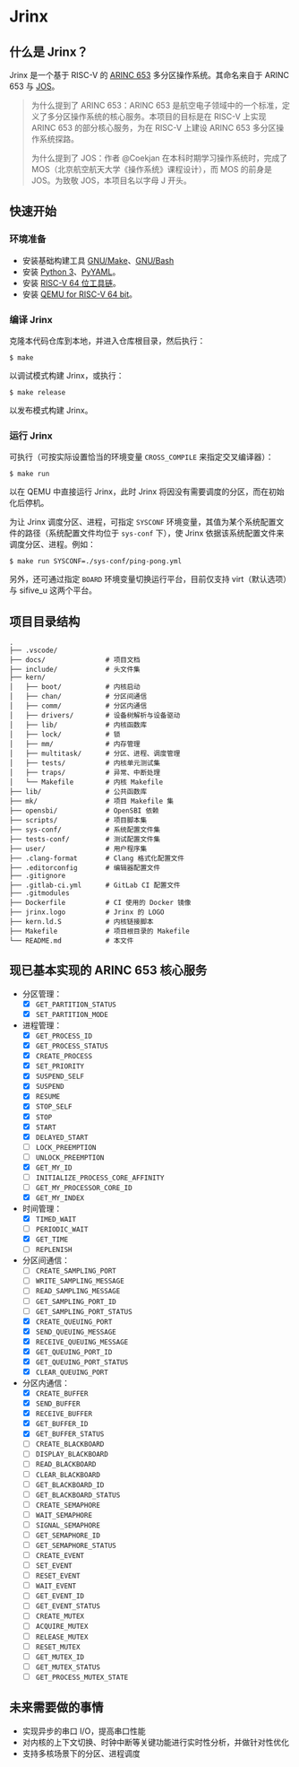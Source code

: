 # Jrinx

## 什么是 Jrinx？

Jrinx 是一个基于 RISC-V 的 [ARINC 653](https://wikipedia.org/wiki/ARINC_653) 多分区操作系统。其命名来自于 ARINC 653 与 [JOS](https://pdos.csail.mit.edu/6.828/2014/overview.html)。

> 为什么提到了 ARINC 653：ARINC 653 是航空电子领域中的一个标准，定义了多分区操作系统的核心服务。本项目的目标是在 RISC-V 上实现 ARINC 653 的部分核心服务，为在 RISC-V 上建设 ARINC 653 多分区操作系统探路。
>
> 为什么提到了 JOS：作者 @Coekjan 在本科时期学习操作系统时，完成了 MOS（北京航空航天大学《操作系统》课程设计），而 MOS 的前身是 JOS。为致敬 JOS，本项目名以字母 J 开头。

## 快速开始

### 环境准备

- 安装基础构建工具 [GNU/Make](https://www.gnu.org/software/make/)、[GNU/Bash](https://www.gnu.org/software/bash/)
- 安装 [Python 3](https://www.python.org/)、[PyYAML](https://pyyaml.org/)。
- 安装 [RISC-V 64 位工具链](https://github.com/riscv-collab/riscv-gnu-toolchain)。
- 安装 [QEMU for RISC-V 64 bit](https://github.com/qemu/qemu)。

### 编译 Jrinx

克隆本代码仓库到本地，并进入仓库根目录，然后执行：

```console
$ make
```

以调试模式构建 Jrinx，或执行：

```console
$ make release
```

以发布模式构建 Jrinx。

### 运行 Jrinx

可执行（可按实际设置恰当的环境变量 `CROSS_COMPILE` 来指定交叉编译器）：

```console
$ make run
```

以在 QEMU 中直接运行 Jrinx，此时 Jrinx 将因没有需要调度的分区，而在初始化后停机。

为让 Jrinx 调度分区、进程，可指定 `SYSCONF` 环境变量，其值为某个系统配置文件的路径（系统配置文件均位于 `sys-conf` 下），使 Jrinx 依据该系统配置文件来调度分区、进程。例如：

```console
$ make run SYSCONF=./sys-conf/ping-pong.yml
```

另外，还可通过指定 `BOARD` 环境变量切换运行平台，目前仅支持 virt（默认选项）与 sifive_u 这两个平台。

## 项目目录结构

```plaintext
.
├── .vscode/
├── docs/               # 项目文档
├── include/            # 头文件集
├── kern/
│   ├── boot/           # 内核启动
│   ├── chan/           # 分区间通信
│   ├── comm/           # 分区内通信
│   ├── drivers/        # 设备树解析与设备驱动
│   ├── lib/            # 内核函数库
│   ├── lock/           # 锁
│   ├── mm/             # 内存管理
│   ├── multitask/      # 分区、进程、调度管理
│   ├── tests/          # 内核单元测试集
│   ├── traps/          # 异常、中断处理
│   └── Makefile        # 内核 Makefile
├── lib/                # 公共函数库
├── mk/                 # 项目 Makefile 集
├── opensbi/            # OpenSBI 依赖
├── scripts/            # 项目脚本集
├── sys-conf/           # 系统配置文件集
├── tests-conf/         # 测试配置文件集
├── user/               # 用户程序集
├── .clang-format       # Clang 格式化配置文件
├── .editorconfig       # 编辑器配置文件
├── .gitignore
├── .gitlab-ci.yml      # GitLab CI 配置文件
├── .gitmodules
├── Dockerfile          # CI 使用的 Docker 镜像
├── jrinx.logo          # Jrinx 的 LOGO
├── kern.ld.S           # 内核链接脚本
├── Makefile            # 项目根目录的 Makefile
└── README.md           # 本文件
```

## 现已基本实现的 ARINC 653 核心服务

- 分区管理：
  - [x] `GET_PARTITION_STATUS`
  - [x] `SET_PARTITION_MODE`
- 进程管理：
  - [x] `GET_PROCESS_ID`
  - [x] `GET_PROCESS_STATUS`
  - [x] `CREATE_PROCESS`
  - [x] `SET_PRIORITY`
  - [x] `SUSPEND_SELF`
  - [x] `SUSPEND`
  - [x] `RESUME`
  - [x] `STOP_SELF`
  - [x] `STOP`
  - [x] `START`
  - [x] `DELAYED_START`
  - [ ] `LOCK_PREEMPTION`
  - [ ] `UNLOCK_PREEMPTION`
  - [x] `GET_MY_ID`
  - [ ] `INITIALIZE_PROCESS_CORE_AFFINITY`
  - [ ] `GET_MY_PROCESSOR_CORE_ID`
  - [x] `GET_MY_INDEX`
- 时间管理：
  - [x] `TIMED_WAIT`
  - [ ] `PERIODIC_WAIT`
  - [x] `GET_TIME`
  - [ ] `REPLENISH`
- 分区间通信：
  - [ ] `CREATE_SAMPLING_PORT`
  - [ ] `WRITE_SAMPLING_MESSAGE`
  - [ ] `READ_SAMPLING_MESSAGE`
  - [ ] `GET_SAMPLING_PORT_ID`
  - [ ] `GET_SAMPLING_PORT_STATUS`
  - [x] `CREATE_QUEUING_PORT`
  - [x] `SEND_QUEUING_MESSAGE`
  - [x] `RECEIVE_QUEUING_MESSAGE`
  - [x] `GET_QUEUING_PORT_ID`
  - [x] `GET_QUEUING_PORT_STATUS`
  - [x] `CLEAR_QUEUING_PORT`
- 分区内通信：
  - [x] `CREATE_BUFFER`
  - [x] `SEND_BUFFER`
  - [x] `RECEIVE_BUFFER`
  - [x] `GET_BUFFER_ID`
  - [x] `GET_BUFFER_STATUS`
  - [ ] `CREATE_BLACKBOARD`
  - [ ] `DISPLAY_BLACKBOARD`
  - [ ] `READ_BLACKBOARD`
  - [ ] `CLEAR_BLACKBOARD`
  - [ ] `GET_BLACKBOARD_ID`
  - [ ] `GET_BLACKBOARD_STATUS`
  - [ ] `CREATE_SEMAPHORE`
  - [ ] `WAIT_SEMAPHORE`
  - [ ] `SIGNAL_SEMAPHORE`
  - [ ] `GET_SEMAPHORE_ID`
  - [ ] `GET_SEMAPHORE_STATUS`
  - [ ] `CREATE_EVENT`
  - [ ] `SET_EVENT`
  - [ ] `RESET_EVENT`
  - [ ] `WAIT_EVENT`
  - [ ] `GET_EVENT_ID`
  - [ ] `GET_EVENT_STATUS`
  - [ ] `CREATE_MUTEX`
  - [ ] `ACQUIRE_MUTEX`
  - [ ] `RELEASE_MUTEX`
  - [ ] `RESET_MUTEX`
  - [ ] `GET_MUTEX_ID`
  - [ ] `GET_MUTEX_STATUS`
  - [ ] `GET_PROCESS_MUTEX_STATE`

## 未来需要做的事情

- 实现异步的串口 I/O，提高串口性能
- 对内核的上下文切换、时钟中断等关键功能进行实时性分析，并做针对性优化
- 支持多核场景下的分区、进程调度
